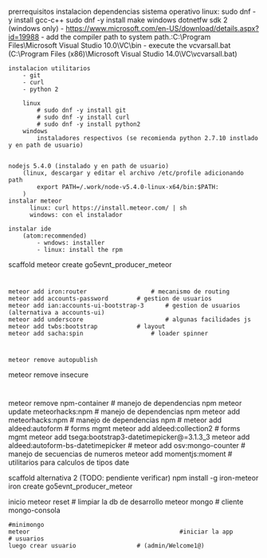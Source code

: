 prerrequisitos
  instalacion dependencias sistema operativo
		linux:
			sudo dnf -y install gcc-c++
			sudo dnf -y install make
		windows
			dotnetfw sdk 2 (windows only)
				- https://www.microsoft.com/en-US/download/details.aspx?id=19988
				- add the compiler path to system path.:C:\Program Files\Microsoft Visual Studio 10.0\VC\bin
				- execute the vcvarsall.bat
					(C:\Program Files (x86)\Microsoft Visual Studio 14.0\VC\vcvarsall.bat)

	instalacion utilitarios
		- git
		- curl
		- python 2

		linux
			# sudo dnf -y install git
			# sudo dnf -y install curl
			# sudo dnf -y install python2
		windows
			instaladores respectivos (se recomienda python 2.7.10 instlado y en path de usuario)


	nodejs 5.4.0 (instalado y en path de usuario)
		(linux, descargar y editar el archivo /etc/profile adicionando path
			export PATH=/.work/node-v5.4.0-linux-x64/bin:$PATH:
		)
	instalar meteor
		  linux: curl https://install.meteor.com/ | sh
		  windows: con el instalador

	instalar ide
		(atom:recommended)
			- wndows: installer
			- linux: install the rpm


scaffold
	meteor create go5evnt_producer_meteor
  #
	meteor add iron:router 					# mecanismo de routing
	meteor add accounts-password		# gestion de usuarios
	meteor add ian:accounts-ui-bootstrap-3		# gestion de usuarios (alternativa a accounts-ui)
	meteor add underscore						# algunas facilidades js
	meteor add twbs:bootstrap 			# layout
	meteor add sacha:spin   				# loader spinner
  #
	meteor remove autopublish
  meteor remove insecure
  #
  meteor remove npm-container	 		# manejo de dependencias npm
	meteor update meteorhacks:npm	 	# manejo de dependencias npm
	meteor add meteorhacks:npm			# manejo de dependencias npm
	#
	meteor add aldeed:autoform			# forms mgmt
	meteor add aldeed:collection2		# forms mgmt
	meteor add tsega:bootstrap3-datetimepicker@=3.1.3_3
	meteor add aldeed:autoform-bs-datetimepicker
	#
	meteor add osv:mongo-counter		# manejo de secuencias de numeros
	meteor add momentjs:moment			# utilitarios para calculos de tipos date

scaffold alternativa 2 (TODO: pendiente verificar)
	npm install -g iron-meteor
	iron create go5evnt_producer_meteor

inicio
	meteor reset 								# limpiar la db de desarrollo
	meteor mongo 								# cliente mongo-consola

	#minimongo
	meteor 											#iniciar la app
	# usuarios
 	luego crear usuario 				# (admin/Welcome1@)
